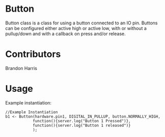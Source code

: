 Button
==============
Button class is a class for using a button connected to an IO pin. Buttons can be configured either active high or active low, with or without a pullup/down and with a callback on press and/or release.

Contributors
============
Brandon Harris

Usage
=====
Example instantiation:

```
//Example Instantiation
b1 <- Button(hardware.pin1, DIGITAL_IN_PULLUP, button.NORMALLY_HIGH,
            function(){server.log("Button 1 Pressed")},
            function(){server.log("Button 1 released")}
            );
```
